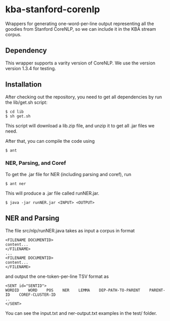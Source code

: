 kba-stanford-corenlp
====================

Wrappers for generating one-word-per-line output representing all the goodies from Stanford CoreNLP, so we can include it in the KBA stream corpus.

## Dependency ##

This wrapper supports a varity version of CoreNLP. We use the version version 1.3.4 for testing.

## Installation ##

After checking out the repository, you need to get all dependencies by run the lib/get.sh script:

    $ cd lib
    $ sh get.sh

This script will download a lib.zip file, and unzip it to get all .jar files we need.

After that, you can compile the code using

    $ ant

### NER, Parsing, and Coref

To get the .jar file for NER (including parsing and coref), run

    $ ant ner

This will produce a .jar file called runNER.jar.

    $ java -jar runNER.jar <INPUT> <OUTPUT>


## NER and Parsing ##

The file src/nlp/runNER.java takes as input a corpus in format

    <FILENAME DOCUMENTID>
    content...
    </FILENAME>
    ...
    <FILENAME DOCUMENTID>
    content...
    </FILENAME>

and output the one-token-per-line TSV format as

    <SENT id="SENTID">
    WORDID    WORD    POS    NER    LEMMA    DEP-PATH-TO-PARENT    PARENT-ID    COREF-CLUSTER-ID
    ..
    </SENT>

You can see the input.txt and ner-output.txt examples in the test/ folder.